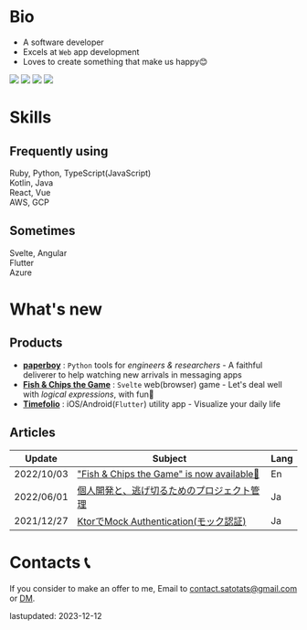 # Bio
- A software developer
- Excels at `Web` app development
- Loves to create something that make us happy😊

[![](https://img.shields.io/badge/-Dev.to-lightgray)](https://dev.to/t407o)
[![](https://img.shields.io/badge/-Qiita-brightgreen)](https://qiita.com/t407o)
[![](https://img.shields.io/badge/-Twitter-1589FF)](https://twitter.com/t407o)
[![](https://img.shields.io/badge/-☕-yellow)](https://www.buymeacoffee.com/oq6pdwnglt)

# Skills
## Frequently using
Ruby, Python, TypeScript(JavaScript)    
Kotlin, Java  
React, Vue  
AWS, GCP  

## Sometimes
Svelte, Angular  
Flutter  
Azure 

# What's new
## Products
- [**paperboy**](https://github.com/t407o/paperboy) : `Python` tools for *engineers & researchers* - A faithful deliverer to help watching new arrivals in messaging apps
- [**Fish & Chips the Game**](https://fish-and-chips.click/) : `Svelte` web(browser) game - Let's deal well with *logical expressions*, with fun🎉
- [**Timefolio**](https://timefolio-site.vercel.app/) : iOS/Android(`Flutter`) utility app - Visualize your daily life

## Articles
|Update|Subject|Lang|
|---|---|---|
|2022/10/03|["Fish & Chips the Game" is now available🎉](https://dev.to/t407o/fish-chips-the-game-is-now-available-4kkl)|En|　
|2022/06/01|[個人開発と、逃げ切るためのプロジェクト管理](https://qiita.com/sato_tats/items/99d0d2bf834b4d07ba88)|Ja|　
|2021/12/27|[KtorでMock Authentication(モック認証)](https://qiita.com/sato_tats/items/7f6eba4f39f55c46d7c6)|Ja|

# Contacts 📞
If you consider to make an offer to me, Email to contact.satotats@gmail.com or [DM](https://twitter.com/t407o). 

lastupdated: 2023-12-12

